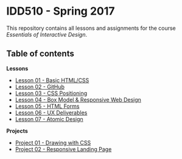 # IDD510 - Spring 2017

This repository contains all lessons and assignments for the course _Essentials of Interactive Design_.


## Table of contents

**Lessons**

* [Lesson 01 - Basic HTML/CSS](lessons/01-html-css/lesson-01.md)
* [Lesson 02 - GitHub](lessons/02-github/lesson-02.md)
* [Lesson 03 - CSS Positioning](lessons/03-css-positioning/lesson-03.md)
* [Lesson 04 - Box Model & Responsive Web Design](lessons/04-box-model-rwd/lesson-04.md)
* [Lesson 05 - HTML Forms](lessons/05-html-forms/lesson-05.md)
* [Lesson 06 - UX Deliverables](lessons/06-ux-deliverables/lesson-06.md)
* [Lesson 07 - Atomic Design](lessons/07-atomic-design/lesson-07.md)

**Projects** 

* [Project 01 - Drawing with CSS](projects/01-drawing-css/project-01.md)
* [Project 02 - Responsive Landing Page](projects/02-responsive-landing-page/project-02.md)
